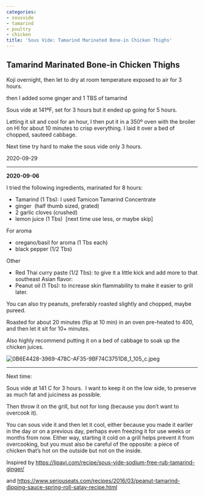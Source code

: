 ```yaml
---
categories:
- sousvide
- tamarind
- poultry
- chicken
title: 'Sous Vide: Tamarind Marinated Bone-in Chicken Thighs'
---
```




## Tamarind Marinated Bone-in Chicken Thighs
Koji overnight, then let to dry at room temperature exposed to air for 3 hours.

then I added some ginger and 1 TBS of tamarind

Sous vide at 141ºF, set for 3 hours but it ended up going for 5 hours.

Letting it sit and cool for an hour, I then put it in a 350º oven with the broiler on HI for about 10 minutes to crisp everything. I laid it over a bed of chopped, sauteed cabbage.

Next time try hard to make the sous vide only 3 hours.

2020-09-29

* * *

**2020-09-06**

I tried the following ingredients, marinated for 8 hours:

- Tamarind (1 Tbs): I used Tamicon Tamarind Concentrate
- ginger  (half thumb sized, grated)
- 2 garlic cloves (crushed)
- lemon juice (1 Tbs)  [next time use less, or maybe skip]

For aroma

- oregano/basil for aroma (1 Tbs each)
- black pepper (1/2 Tbs)

Other

- Red Thai curry paste (1/2 Tbs): to give it a little kick and add more to that southeast Asian flavor:
- Peanut oil (1 Tbs): to increase skin flammability to make it easier to grill later.

You can also try peanuts, preferably roasted slightly and chopped, maybe pureed.

Roasted for about 20 minutes (flip at 10 min) in an oven pre-heated to 400, and then let it sit for 10+ minutes.

Also highly recommend putting it on a bed of cabbage to soak up the chicken juices.

![0B6E4428-3969-478C-AF35-9BF74C3751D8_1_105_c.jpeg](0B6E4428-3969-478C-AF35-9BF74C3751D8_1_105_c.jpeg)

* * *

Next time:

Sous vide at 141 C for 3 hours.  I want to keep it on the low side, to preserve as much fat and juiciness as possible.

Then throw it on the grill, but not for long (because you don’t want to overcook it).

You can sous vide it and then let it cool, either because you made it earlier in the day or on a previous day, perhaps even freezing it for use weeks or months from now. Either way, starting it cold on a grill helps prevent it from overcooking, but you must also be careful of the opposite: a piece of chicken that’s hot on the outside but not on the inside.

Inspired by https://lipavi.com/recipe/sous-vide-sodium-free-rub-tamarind-ginger/

and https://www.seriouseats.com/recipes/2016/03/peanut-tamarind-dipping-sauce-spring-roll-satay-recipe.html